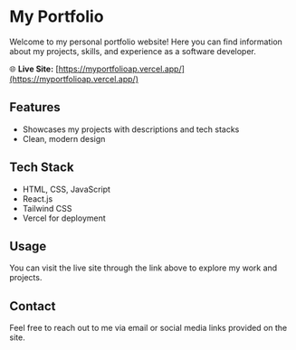 # My Portfolio

Welcome to my personal portfolio website! Here you can find information about my projects, skills, and experience as a software developer.

🌐 **Live Site:** [https://myportfolioap.vercel.app/](https://myportfolioap.vercel.app/)

## Features
- Showcases my projects with descriptions and tech stacks
- Clean, modern design

## Tech Stack
- HTML, CSS, JavaScript
- React.js
- Tailwind CSS
- Vercel for deployment

## Usage
You can visit the live site through the link above to explore my work and projects.

## Contact
Feel free to reach out to me via email or social media links provided on the site.
